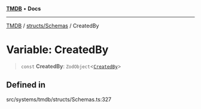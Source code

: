 [**TMDB**](../../../README.md) • **Docs**

***

[TMDB](../../../README.md) / [structs/Schemas](../README.md) / CreatedBy

# Variable: CreatedBy

> `const` **CreatedBy**: `ZodObject`\<[`CreatedBy`](../type-aliases/CreatedBy.md)\>

## Defined in

src/systems/tmdb/structs/Schemas.ts:327
